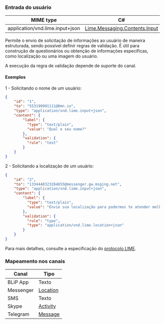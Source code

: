 ### Entrada do usuário
| MIME type                            | C#                                   |
|--------------------------------------|--------------------------------------|
| application/vnd.lime.input+json      | [Lime.Messaging.Contents.Input](https://github.com/takenet/lime-csharp/blob/master/src/Lime.Messaging/Contents/Input.cs) |

Permite o envio de solicitação de informações ao usuário de maneira estruturada, sendo possível definir regras de validação. É útil para construção de questionários ou obtenção de informações específicas, como localização ou uma imagem do usuário.

A execução da regra de validação depende de suporte do canal.

#### Exemplos
1 - Solicitando o nome de um usuário:
```json
{
    "id": "1",
    "to": "553199991111@0mn.io",
    "type": "application/vnd.lime.input+json",
    "content": {
        "label": {
          "type": "text/plain",
          "value": "Qual o seu nome?"
        },
        "validation": {
          "rule": "text"          
        }
    }
}
```

2 - Solicitando a localização de um usuário:
```json
{
    "id": "2",
    "to": "1334448323284655@messenger.gw.msging.net",
    "type": "application/vnd.lime.input+json",
    "content": {
        "label": {
          "type": "text/plain",
          "value": "Envie sua localização para podermos te atender melhor"
        },
        "validation": {
          "rule": "type",
          "type": "application/vnd.lime.location+json"
        }
    }
}
```

Para mais detalhes, consulte a especificação do [protocolo LIME](http://limeprotocol.org/content-types.html#input).

### Mapeamento nos canais

| Canal              | Tipo                    | 
|--------------------|-------------------------|
| BLiP App           | Texto                   |
| Messenger          | [Location](https://developers.facebook.com/docs/messenger-platform/send-api-reference/quick-replies) |
| SMS                | Texto                   |
| Skype              | [Activity](https://docs.botframework.com/en-us/skype/chat/#sending-messages-1)|
| Telegram           | [Message](https://core.telegram.org/bots/api#message)|

